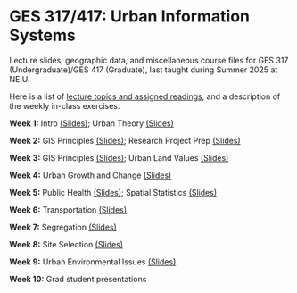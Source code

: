 # GES 317/417: Urban Information Systems
Lecture slides, geographic data, and miscellaneous course files for GES 317 (Undergraduate)/GES 417 (Graduate), last taught during Summer 2025 at NEIU.

Here is a list of [lecture topics and assigned readings](https://docs.google.com/document/d/12JDeiPvDEBIl3JGDc4Z2KJKOGlbwG7Y8srNHfxubFFk/edit?usp=sharing), and a description of the weekly in-class exercises.

**Week 1:** Intro [(Slides)](https://github.com/hegerty/GES417/blob/main/GES_317-417_Wk1.pptx); Urban Theory [(Slides)](https://github.com/hegerty/GES417/blob/main/GES317-417_Urban%20Theory.pptx)

**Week 2:** GIS Principles [(Slides)](https://github.com/hegerty/GES417/blob/main/GES_317-417_Wk2.pptx); Research Project Prep [(Slides)](https://github.com/hegerty/GES417/blob/main/GES%20317-417_ResearchOrganization.pptx)

**Week 3:** GIS Principles [(Slides)](https://github.com/hegerty/GES417/blob/main/GES_317-417_Wk3.pptx); Urban Land Values [(Slides)](https://github.com/hegerty/GES417/blob/main/GES_317-417_Land_Values.pptx)

**Week 4:** Urban Growth and Change [(Slides)](https://github.com/hegerty/GES417/blob/main/GES_317-417_Wk4.pptx)

**Week 5:** Public Health [(Slides)](https://github.com/hegerty/GES417/blob/main/GES_317-417_Wk5.pptx); Spatial Statistics [(Slides)](https://github.com/hegerty/GES417/blob/main/GES_317-417_Spatial_Statistics.pptx)

**Week 6:** Transportation [(Slides)](https://github.com/hegerty/GES417/blob/main/GES_317-417_Wk6.pptx)

**Week 7:** Segregation [(Slides)](https://github.com/hegerty/GES417/blob/main/GES_317-417_Wk7.pptx)

**Week 8:** Site Selection [(Slides)](https://github.com/hegerty/GES417/blob/main/GES_317-417_Wk8.pptx)

**Week 9:** Urban Environmental Issues [(Slides)](https://github.com/hegerty/GES417/blob/main/GES_317-417_Wk9.pptx)

**Week 10:** Grad student presentations
